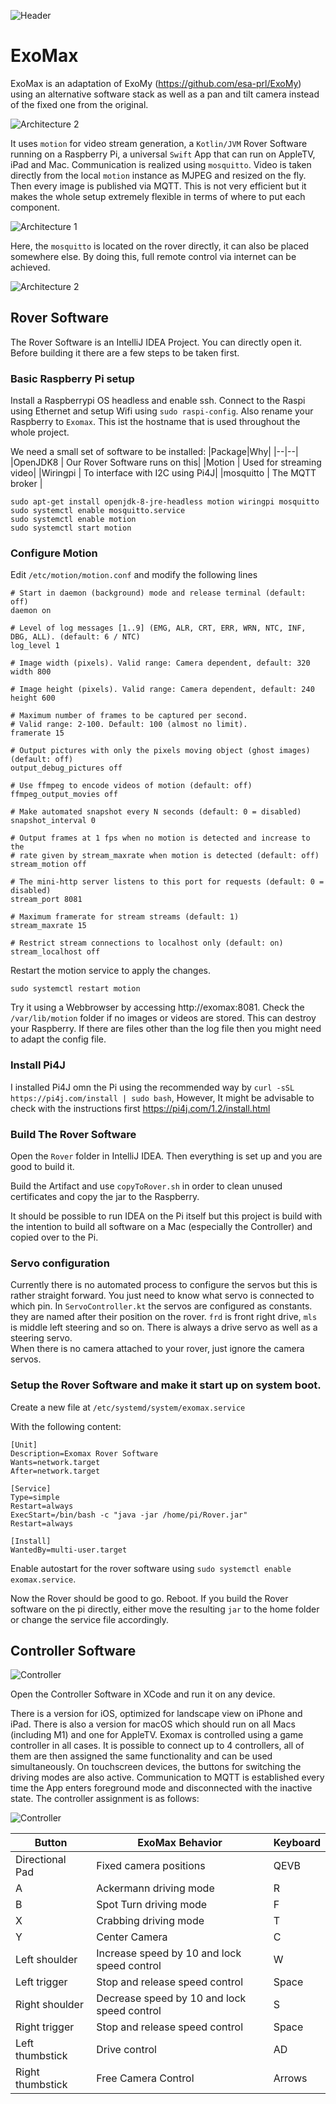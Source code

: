 ![Header](images/header.png)

# ExoMax

ExoMax is an adaptation of ExoMy (https://github.com/esa-prl/ExoMy) using an alternative software stack as well as a pan and tilt camera instead of the fixed one from the original.

![Architecture 2](images/exomax.png)

It uses `motion` for video stream generation, a `Kotlin/JVM` Rover Software running on a Raspberry Pi, a universal `Swift` App that can run on AppleTV, iPad and Mac.
Communication is realized using `mosquitto`. Video is taken directly from the local `motion` instance as MJPEG and resized on the fly. Then every image is published via MQTT. This is not very efficient but it makes the whole setup extremely flexible in terms of where to put each component.

![Architecture 1](images/arch_1.png)

Here, the `mosquitto` is located on the rover directly, it can also be placed somewhere else. By doing this, full remote control via internet can be achieved.

![Architecture 2](images/arch_2.png)


## Rover Software

The Rover Software is an IntelliJ IDEA Project. You can directly open it. Before building it there are a few steps to be taken first.

### Basic Raspberry Pi setup
Install a Raspberrypi OS headless and enable ssh. Connect to the Raspi using Ethernet and setup Wifi using `sudo raspi-config`. Also rename your Raspberry to `Exomax`. This ist the hostname that is used throughout the whole project.

We need a small set of software to be installed:
|Package|Why|
|--|--|
|OpenJDK8 | Our Rover Software runs on this|
|Motion | Used for streaming video|
|Wiringpi | To interface with I2C using Pi4J|
|mosquitto | The MQTT broker |

````
sudo apt-get install openjdk-8-jre-headless motion wiringpi mosquitto
sudo systemctl enable mosquitto.service
sudo systemctl enable motion
sudo systemctl start motion
````

### Configure Motion

Edit `/etc/motion/motion.conf` and modify the following lines
````
# Start in daemon (background) mode and release terminal (default: off)
daemon on

# Level of log messages [1..9] (EMG, ALR, CRT, ERR, WRN, NTC, INF, DBG, ALL). (default: 6 / NTC)
log_level 1

# Image width (pixels). Valid range: Camera dependent, default: 320
width 800

# Image height (pixels). Valid range: Camera dependent, default: 240
height 600

# Maximum number of frames to be captured per second.
# Valid range: 2-100. Default: 100 (almost no limit).
framerate 15

# Output pictures with only the pixels moving object (ghost images) (default: off)
output_debug_pictures off

# Use ffmpeg to encode videos of motion (default: off)
ffmpeg_output_movies off

# Make automated snapshot every N seconds (default: 0 = disabled)
snapshot_interval 0

# Output frames at 1 fps when no motion is detected and increase to the
# rate given by stream_maxrate when motion is detected (default: off)
stream_motion off

# The mini-http server listens to this port for requests (default: 0 = disabled)
stream_port 8081

# Maximum framerate for stream streams (default: 1)
stream_maxrate 15

# Restrict stream connections to localhost only (default: on)
stream_localhost off
````

Restart the motion service to apply the changes.

````
sudo systemctl restart motion
````

Try it using a Webbrowser by accessing http://exomax:8081.
Check the `/var/lib/motion` folder if no images or videos are stored. This can destroy your Raspberry. If there are files other than the log file then you might need to adapt the config file.

### Install Pi4J

I installed Pi4J omn the Pi using the recommended way by `curl -sSL https://pi4j.com/install | sudo bash`, However, It might be advisable to check with the instructions first https://pi4j.com/1.2/install.html

### Build The Rover Software
Open the `Rover` folder in IntelliJ IDEA. Then everything is set up and you are good to build it.

Build the Artifact and use `copyToRover.sh` in order to clean unused certificates and copy the jar to the Raspberry.

It should be possible to run IDEA on the Pi itself but this project is build with the intention to build all software on a Mac (especially the Controller) and copied over to the Pi.

### Servo configuration
Currently there is no automated process to configure the servos but this is rather straight forward. You just need to know what servo is connected to which pin. In `ServoController.kt` the servos are configured as constants. they are named after their position on the rover. `frd` is front right drive, `mls` is middle left steering and so on. There is always a drive servo as well as a steering servo.  
When there is no camera attached to your rover, just ignore the camera servos.


### Setup the Rover Software and make it start up on system boot.

Create a new file at `/etc/systemd/system/exomax.service`

With the following content:

````
[Unit]
Description=Exomax Rover Software
Wants=network.target
After=network.target

[Service]
Type=simple
Restart=always
ExecStart=/bin/bash -c "java -jar /home/pi/Rover.jar"
Restart=always

[Install]
WantedBy=multi-user.target
````

Enable autostart for the rover software using `sudo systemctl enable exomax.service`.

Now the Rover should be good to go. Reboot.
If you build the Rover software on the pi directly, either move the resulting `jar` to the home folder or change the service file accordingly.

## Controller Software

![Controller](images/macController.png)


Open the Controller Software in XCode and run it on any device.

There is a version for iOS, optimized for landscape view on iPhone and iPad. There is also a version for macOS which should run on all Macs (including M1) and one for AppleTV. Exomax is controlled using a game controller in all cases. It is possible to connect up to 4 controllers, all of them are then assigned the same functionality and can be used simultaneously. On touchscreen devices, the buttons for switching the driving modes are also active.
Communication to MQTT is established every time the App enters foreground mode and disconnected with the inactive state. The controller assignment is as follows:

![Controller](images/controller.png)


|Button|ExoMax Behavior|Keyboard|
|--|--|--|
|Directional Pad|	Fixed camera positions|QEVB|
|A|Ackermann driving mode|R|
|B|Spot Turn driving mode|F|
|X|Crabbing driving mode|T|
|Y|Center Camera|C|
|Left shoulder|Increase speed by 10 and lock speed control|W|
|Left trigger|Stop and release speed control|Space|
|Right shoulder|Decrease speed by 10 and lock speed control|S|
|Right trigger|Stop and release speed control|Space|
|Left thumbstick|Drive control|AD|
|Right thumbstick|Free Camera Control|Arrows|
